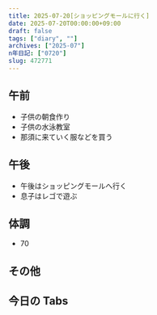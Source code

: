 ```yaml
---
title: 2025-07-20[ショッピングモールに行く]
date: 2025-07-20T00:00:00+09:00
draft: false
tags: ["diary", ""]
archives: ["2025-07"]
n年日記: ["0720"]
slug: 472771
---
```


## 午前

- 子供の朝食作り
- 子供の水泳教室
- 那須に来ていく服などを買う

## 午後

- 午後はショッピングモールへ行く
- 息子はレゴで遊ぶ

## 体調

- 70

## その他

## 今日の Tabs
